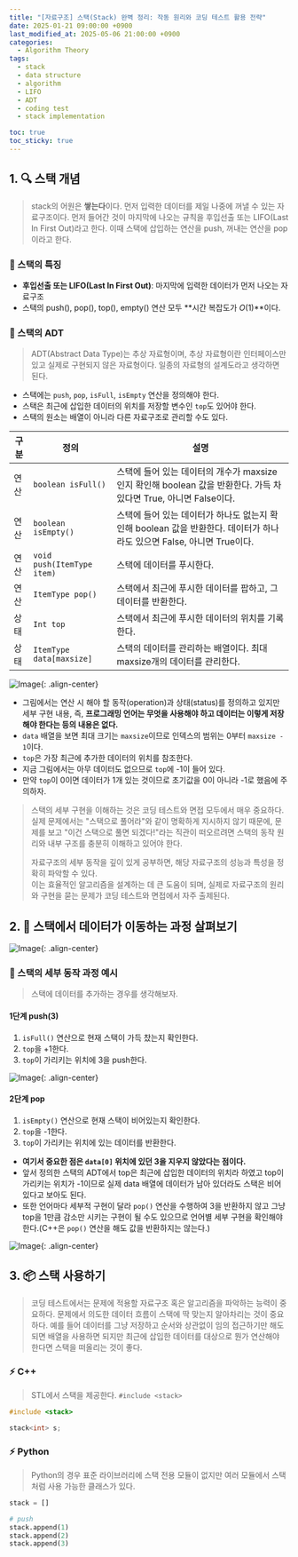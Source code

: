 ```yaml
---
title: "[자료구조] 스택(Stack) 완벽 정리: 작동 원리와 코딩 테스트 활용 전략"
date: 2025-01-21 09:00:00 +0900
last_modified_at: 2025-05-06 21:00:00 +0900
categories:
  - Algorithm Theory
tags:
  - stack
  - data structure
  - algorithm
  - LIFO
  - ADT
  - coding test
  - stack implementation

toc: true
toc_sticky: true
---
```


## 1. 🔍 스택 개념

> stack의 어원은 **쌓는다**이다. 먼저 입력한 데이터를 제일 나중에 꺼낼 수 있는 자료구조이다. 먼저 들어간 것이 마지막에 나오는 규칙을 후입선출 또는 LIFO(Last In First Out)라고 한다. 이때 스택에 삽입하는 연산을 push, 꺼내는 연산을 pop이라고 한다.

### 💯 스택의 특징

- **후입선출 또는 LIFO(Last In First Out)**: 마지막에 입력한 데이터가 먼저 나오는 자료구조
- 스택의 push(), pop(), top(), empty() 연산 모두 **시간 복잡도가 $O(1)$**이다.

### 📝 스택의 ADT

> ADT(Abstract Data Type)는 추상 자료형이며, 추상 자료형이란 인터페이스만 있고 실제로 구현되지 않은 자료형이다. 일종의 자료형의 설계도라고 생각하면 된다.

- 스택에는 `push`, `pop`, `isFull`, `isEmpty` 연산을 정의해야 한다.
- 스택은 최근에 삽입한 데이터의 위치를 저장할 변수인 `top`도 있어야 한다.
- 스택의 원소는 배열이 아니라 다른 자료구조로 관리할 수도 있다.

| 구분 | 정의                       | 설명                                                                                                                   |
| ---- | -------------------------- | ---------------------------------------------------------------------------------------------------------------------- |
| 연산 | `boolean isFull()`         | 스택에 들어 있는 데이터의 개수가 maxsize인지 확인해 boolean 값을 반환한다. 가득 차 있다면 True, 아니면 False이다.      |
| 연산 | `boolean isEmpty()`        | 스택에 들어 있는 데이터가 하나도 없는지 확인해 boolean 값을 반환한다. 데이터가 하나라도 있으면 False, 아니면 True이다. |
| 연산 | `void push(ItemType item)` | 스택에 데이터를 푸시한다.                                                                                              |
| 연산 | `ItemType pop()`           | 스택에서 최근에 푸시한 데이터를 팝하고, 그 데이터를 반환한다.                                                          |
| 상태 | `Int top`                  | 스택에서 최근에 푸시한 데이터의 위치를 기록한다.                                                                       |
| 상태 | `ItemType data[maxsize]`   | 스택의 데이터를 관리하는 배열이다. 최대 maxsize개의 데이터를 관리한다.                                                 |

![Image](https://github.com/user-attachments/assets/7171fc15-832a-402e-8f01-4efef26d32ee){: .align-center}

- 그림에서는 연산 시 해야 할 동작(operation)과 상태(status)를 정의하고 있지만 세부 구현 내용, 즉, **프로그래밍 언어는 무엇을 사용해야 하고 데이터는 이렇게 저장해야 한다는 등의 내용은 없다.**
- `data` 배열을 보면 최대 크기는 `maxsize`이므로 인덱스의 범위는 0부터 `maxsize - 1`이다.
- `top`은 가장 최근에 추가한 데이터의 위치를 참조한다.
- 지금 그림에서는 아무 데이터도 없으므로 `top`에 -1이 들어 있다.
- 만약 `top`이 0이면 데이터가 1개 있는 것이므로 초기값을 0이 아니라 -1로 했음에 주의하자.

> 스택의 세부 구현을 이해하는 것은 코딩 테스트와 면접 모두에서 매우 중요하다.  
> 실제 문제에서는 "스택으로 풀어라"와 같이 명확하게 지시하지 않기 때문에, 문제를 보고 "이건 스택으로 풀면 되겠다!"라는 직관이 떠오르려면 스택의 동작 원리와 내부 구조를 충분히 이해하고 있어야 한다.
>
> 자료구조의 세부 동작을 깊이 있게 공부하면, 해당 자료구조의 성능과 특성을 정확히 파악할 수 있다.  
> 이는 효율적인 알고리즘을 설계하는 데 큰 도움이 되며, 실제로 자료구조의 원리와 구현을 묻는 문제가 코딩 테스트와 면접에서 자주 출제된다.

## 2. 🎨 스택에서 데이터가 이동하는 과정 살펴보기

![Image](https://github.com/user-attachments/assets/466823b8-8e99-4def-9caa-5107ffe46af9){: .align-center}

### 🧠 스택의 세부 동작 과정 예시

> 스택에 데이터를 추가하는 경우를 생각해보자.

#### 1단계 push(3)

1. `isFull()` 연산으로 현재 스택이 가득 찼는지 확인한다.
2. `top`을 +1한다.
3. `top`이 가리키는 위치에 3을 push한다.

![Image](https://github.com/user-attachments/assets/18041b85-d78d-4f23-9597-ba04fd054a0d){: .align-center}

#### 2단계 pop

1. `isEmpty()` 연산으로 현재 스택이 비어있는지 확인한다.
2. `top`을 -1한다.
3. `top`이 가리키는 위치에 있는 데이터를 반환한다.
  - **여기서 중요한 점은 `data[0]` 위치에 있던 3을 지우지 않았다는 점이다.**
  - 앞서 정의한 스택의 ADT에서 top은 최근에 삽입한 데이터의 위치라 하였고 top이 가리키는 위치가 -1이므로 실제 data 배열에 데이터가 남아 있더라도 스택은 비어 있다고 보아도 된다.
  - 또한 언어마다 세부적 구현이 달라 `pop()` 연산을 수행하여 3을 반환하지 않고 그냥 top을 1만큼 감소만 시키는 구현이 될 수도 있으므로 언어별 세부 구현을 확인해야 한다.(C++은 `pop()` 연산을 해도 값을 반환하지는 않는다.)

![Image](https://github.com/user-attachments/assets/e991b69b-ce66-4111-8062-30dcef555c4b){: .align-center}


## 3. 📦 스택 사용하기

> 코딩 테스트에서는 문제에 적용할 자료구조 혹은 알고리즘을 파악하는 능력이 중요하다. 문제에서 의도한 데이터 흐름이 스택에 딱 맞는지 알아차리는 것이 중요하다. 예를 들어 데이터를 그냥 저장하고 순서와 상관없이 임의 접근하기만 해도 되면 배열을 사용하면 되지만 최근에 삽입한 데이터를 대상으로 뭔가 연산해야 한다면 스택을 떠올리는 것이 좋다.

### ⚡ C++

> STL에서 스택을 제공한다. `#include <stack>`

```cpp
#include <stack>

stack<int> s;
```

### ⚡ Python

> Python의 경우 표준 라이브러리에 스택 전용 모듈이 없지만 여러 모듈에서 스택처럼 사용 가능한 클래스가 있다. 

```python
stack = []

# push
stack.append(1)
stack.append(2)
stack.append(3)
```
